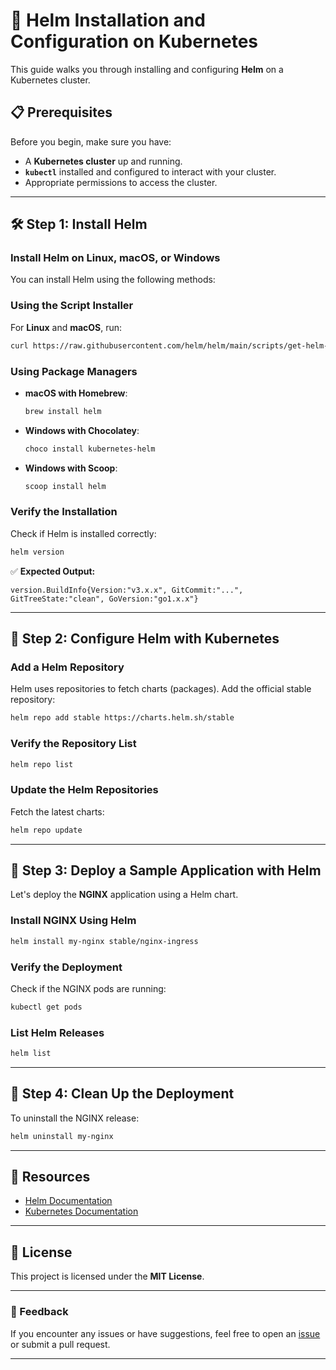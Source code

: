# 🚀 Helm Installation and Configuration on Kubernetes

This guide walks you through installing and configuring **Helm** on a Kubernetes cluster.

## 📋 Prerequisites

Before you begin, make sure you have:

- A **Kubernetes cluster** up and running.
- **`kubectl`** installed and configured to interact with your cluster.
- Appropriate permissions to access the cluster.

---

## 🛠️ Step 1: Install Helm

### Install Helm on Linux, macOS, or Windows

You can install Helm using the following methods:

### Using the Script Installer

For **Linux** and **macOS**, run:

```bash
curl https://raw.githubusercontent.com/helm/helm/main/scripts/get-helm-3 | bash
```

### Using Package Managers

- **macOS with Homebrew**:

  ```bash
  brew install helm
  ```

- **Windows with Chocolatey**:

  ```powershell
  choco install kubernetes-helm
  ```

- **Windows with Scoop**:

  ```powershell
  scoop install helm
  ```

### Verify the Installation

Check if Helm is installed correctly:

```bash
helm version
```

✅ **Expected Output:**

```
version.BuildInfo{Version:"v3.x.x", GitCommit:"...", GitTreeState:"clean", GoVersion:"go1.x.x"}
```

---

## 🔧 Step 2: Configure Helm with Kubernetes

### Add a Helm Repository

Helm uses repositories to fetch charts (packages). Add the official stable repository:

```bash
helm repo add stable https://charts.helm.sh/stable
```

### Verify the Repository List

```bash
helm repo list
```

### Update the Helm Repositories

Fetch the latest charts:

```bash
helm repo update
```

---

## 🚢 Step 3: Deploy a Sample Application with Helm

Let's deploy the **NGINX** application using a Helm chart.

### Install NGINX Using Helm

```bash
helm install my-nginx stable/nginx-ingress
```

### Verify the Deployment

Check if the NGINX pods are running:

```bash
kubectl get pods
```

### List Helm Releases

```bash
helm list
```

---

## 🧹 Step 4: Clean Up the Deployment

To uninstall the NGINX release:

```bash
helm uninstall my-nginx
```

---

## 📄 Resources

- [Helm Documentation](https://helm.sh/docs/)
- [Kubernetes Documentation](https://kubernetes.io/docs/)

---

## 📝 License

This project is licensed under the **MIT License**.

---

### 💬 Feedback

If you encounter any issues or have suggestions, feel free to open an [issue](https://github.com/atharva038/issues) or submit a pull request.

--- 

